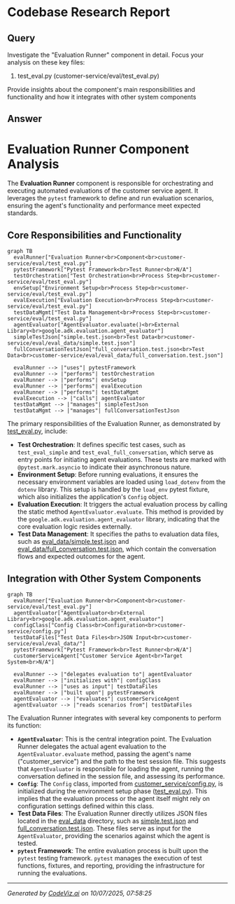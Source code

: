 # Codebase Research Report

## Query
Investigate the "Evaluation Runner" component in detail. Focus your analysis on these key files:
1. test_eval.py (customer-service/eval/test_eval.py)

Provide insights about the component's main responsibilities and functionality and how it integrates with other system components

## Answer
# Evaluation Runner Component Analysis

The **Evaluation Runner** component is responsible for orchestrating and executing automated evaluations of the customer service agent. It leverages the `pytest` framework to define and run evaluation scenarios, ensuring the agent's functionality and performance meet expected standards.

## Core Responsibilities and Functionality

```mermaid
graph TB
  evalRunner["Evaluation Runner<br>Component<br>customer-service/eval/test_eval.py"]
  pytestFramework["Pytest Framework<br>Test Runner<br>N/A"]
  testOrchestration["Test Orchestration<br>Process Step<br>customer-service/eval/test_eval.py"]
  envSetup["Environment Setup<br>Process Step<br>customer-service/eval/test_eval.py"]
  evalExecution["Evaluation Execution<br>Process Step<br>customer-service/eval/test_eval.py"]
  testDataMgmt["Test Data Management<br>Process Step<br>customer-service/eval/test_eval.py"]
  agentEvaluator["AgentEvaluator.evaluate()<br>External Library<br>google.adk.evaluation.agent_evaluator"]
  simpleTestJson["simple.test.json<br>Test Data<br>customer-service/eval/eval_data/simple.test.json"]
  fullConversationTestJson["full_conversation.test.json<br>Test Data<br>customer-service/eval/eval_data/full_conversation.test.json"]

  evalRunner --> |"uses"| pytestFramework
  evalRunner --> |"performs"| testOrchestration
  evalRunner --> |"performs"| envSetup
  evalRunner --> |"performs"| evalExecution
  evalRunner --> |"performs"| testDataMgmt
  evalExecution --> |"calls"| agentEvaluator
  testDataMgmt --> |"manages"| simpleTestJson
  testDataMgmt --> |"manages"| fullConversationTestJson
```


The primary responsibilities of the Evaluation Runner, as demonstrated by [test_eval.py](customer-service/eval/test_eval.py), include:

*   **Test Orchestration**: It defines specific test cases, such as `test_eval_simple` and `test_eval_full_conversation`, which serve as entry points for initiating agent evaluations. These tests are marked with `@pytest.mark.asyncio` to indicate their asynchronous nature.
*   **Environment Setup**: Before running evaluations, it ensures the necessary environment variables are loaded using `load_dotenv` from the `dotenv` library. This setup is handled by the `load_env` pytest fixture, which also initializes the application's `Config` object.
*   **Evaluation Execution**: It triggers the actual evaluation process by calling the static method `AgentEvaluator.evaluate`. This method is provided by the `google.adk.evaluation.agent_evaluator` library, indicating that the core evaluation logic resides externally.
*   **Test Data Management**: It specifies the paths to evaluation data files, such as [eval_data/simple.test.json](customer-service/eval/eval_data/simple.test.json) and [eval_data/full_conversation.test.json](customer-service/eval/eval_data/full_conversation.test.json), which contain the conversation flows and expected outcomes for the agent.

## Integration with Other System Components

```mermaid
graph TB
  evalRunner["Evaluation Runner<br>Component<br>customer-service/eval/test_eval.py"]
  agentEvaluator["AgentEvaluator<br>External Library<br>google.adk.evaluation.agent_evaluator"]
  configClass["Config Class<br>Configuration<br>customer-service/config.py"]
  testDataFiles["Test Data Files<br>JSON Input<br>customer-service/eval/eval_data/"]
  pytestFramework["Pytest Framework<br>Test Runner<br>N/A"]
  customerServiceAgent["Customer Service Agent<br>Target System<br>N/A"]

  evalRunner --> |"delegates evaluation to"| agentEvaluator
  evalRunner --> |"initializes with"| configClass
  evalRunner --> |"uses as input"| testDataFiles
  evalRunner --> |"built upon"| pytestFramework
  agentEvaluator --> |"evaluates"| customerServiceAgent
  agentEvaluator --> |"reads scenarios from"| testDataFiles
```


The Evaluation Runner integrates with several key components to perform its function:

*   **`AgentEvaluator`**: This is the central integration point. The Evaluation Runner delegates the actual agent evaluation to the `AgentEvaluator.evaluate` method, passing the agent's name ("customer_service") and the path to the test session file. This suggests that `AgentEvaluator` is responsible for loading the agent, running the conversation defined in the session file, and assessing its performance.
*   **`Config`**: The `Config` class, imported from [customer_service/config.py](customer_service/config.py), is initialized during the environment setup phase ([test_eval.py](customer-service/eval/test_eval.py:22)). This implies that the evaluation process or the agent itself might rely on configuration settings defined within this class.
*   **Test Data Files**: The Evaluation Runner directly utilizes JSON files located in the [eval_data](customer-service/eval/eval_data/) directory, such as [simple.test.json](customer-service/eval/eval_data/simple.test.json) and [full_conversation.test.json](customer-service/eval/eval_data/full_conversation.test.json). These files serve as input for the `AgentEvaluator`, providing the scenarios against which the agent is tested.
*   **`pytest` Framework**: The entire evaluation process is built upon the `pytest` testing framework. `pytest` manages the execution of test functions, fixtures, and reporting, providing the infrastructure for running the evaluations.

---
*Generated by [CodeViz.ai](https://codeviz.ai) on 10/07/2025, 07:58:25*
